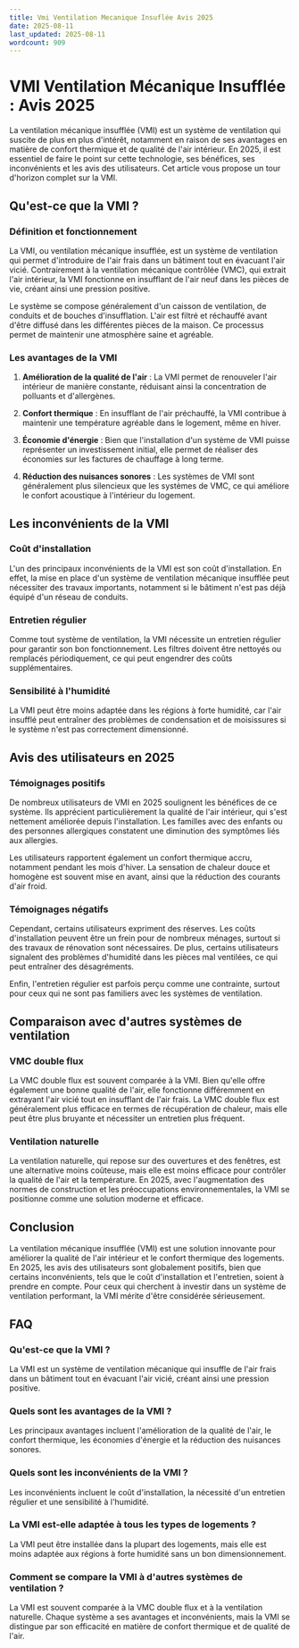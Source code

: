 ```yaml
---
title: Vmi Ventilation Mecanique Insuflée Avis 2025
date: 2025-08-11
last_updated: 2025-08-11
wordcount: 909
---
```


# VMI Ventilation Mécanique Insufflée : Avis 2025

La ventilation mécanique insufflée (VMI) est un système de ventilation qui suscite de plus en plus d'intérêt, notamment en raison de ses avantages en matière de confort thermique et de qualité de l'air intérieur. En 2025, il est essentiel de faire le point sur cette technologie, ses bénéfices, ses inconvénients et les avis des utilisateurs. Cet article vous propose un tour d'horizon complet sur la VMI.

## Qu'est-ce que la VMI ?

### Définition et fonctionnement

La VMI, ou ventilation mécanique insufflée, est un système de ventilation qui permet d'introduire de l'air frais dans un bâtiment tout en évacuant l'air vicié. Contrairement à la ventilation mécanique contrôlée (VMC), qui extrait l'air intérieur, la VMI fonctionne en insufflant de l'air neuf dans les pièces de vie, créant ainsi une pression positive.

Le système se compose généralement d'un caisson de ventilation, de conduits et de bouches d'insufflation. L'air est filtré et réchauffé avant d'être diffusé dans les différentes pièces de la maison. Ce processus permet de maintenir une atmosphère saine et agréable.

### Les avantages de la VMI

1. **Amélioration de la qualité de l'air** : La VMI permet de renouveler l'air intérieur de manière constante, réduisant ainsi la concentration de polluants et d'allergènes.

2. **Confort thermique** : En insufflant de l'air préchauffé, la VMI contribue à maintenir une température agréable dans le logement, même en hiver.

3. **Économie d'énergie** : Bien que l'installation d'un système de VMI puisse représenter un investissement initial, elle permet de réaliser des économies sur les factures de chauffage à long terme.

4. **Réduction des nuisances sonores** : Les systèmes de VMI sont généralement plus silencieux que les systèmes de VMC, ce qui améliore le confort acoustique à l'intérieur du logement.

## Les inconvénients de la VMI

### Coût d'installation

L'un des principaux inconvénients de la VMI est son coût d'installation. En effet, la mise en place d'un système de ventilation mécanique insufflée peut nécessiter des travaux importants, notamment si le bâtiment n'est pas déjà équipé d'un réseau de conduits.

### Entretien régulier

Comme tout système de ventilation, la VMI nécessite un entretien régulier pour garantir son bon fonctionnement. Les filtres doivent être nettoyés ou remplacés périodiquement, ce qui peut engendrer des coûts supplémentaires.

### Sensibilité à l'humidité

La VMI peut être moins adaptée dans les régions à forte humidité, car l'air insufflé peut entraîner des problèmes de condensation et de moisissures si le système n'est pas correctement dimensionné.

## Avis des utilisateurs en 2025

### Témoignages positifs

De nombreux utilisateurs de VMI en 2025 soulignent les bénéfices de ce système. Ils apprécient particulièrement la qualité de l'air intérieur, qui s'est nettement améliorée depuis l'installation. Les familles avec des enfants ou des personnes allergiques constatent une diminution des symptômes liés aux allergies.

Les utilisateurs rapportent également un confort thermique accru, notamment pendant les mois d'hiver. La sensation de chaleur douce et homogène est souvent mise en avant, ainsi que la réduction des courants d'air froid.

### Témoignages négatifs

Cependant, certains utilisateurs expriment des réserves. Les coûts d'installation peuvent être un frein pour de nombreux ménages, surtout si des travaux de rénovation sont nécessaires. De plus, certains utilisateurs signalent des problèmes d'humidité dans les pièces mal ventilées, ce qui peut entraîner des désagréments.

Enfin, l'entretien régulier est parfois perçu comme une contrainte, surtout pour ceux qui ne sont pas familiers avec les systèmes de ventilation.

## Comparaison avec d'autres systèmes de ventilation

### VMC double flux

La VMC double flux est souvent comparée à la VMI. Bien qu'elle offre également une bonne qualité de l'air, elle fonctionne différemment en extrayant l'air vicié tout en insufflant de l'air frais. La VMC double flux est généralement plus efficace en termes de récupération de chaleur, mais elle peut être plus bruyante et nécessiter un entretien plus fréquent.

### Ventilation naturelle

La ventilation naturelle, qui repose sur des ouvertures et des fenêtres, est une alternative moins coûteuse, mais elle est moins efficace pour contrôler la qualité de l'air et la température. En 2025, avec l'augmentation des normes de construction et les préoccupations environnementales, la VMI se positionne comme une solution moderne et efficace.

## Conclusion

La ventilation mécanique insufflée (VMI) est une solution innovante pour améliorer la qualité de l'air intérieur et le confort thermique des logements. En 2025, les avis des utilisateurs sont globalement positifs, bien que certains inconvénients, tels que le coût d'installation et l'entretien, soient à prendre en compte. Pour ceux qui cherchent à investir dans un système de ventilation performant, la VMI mérite d'être considérée sérieusement.

## FAQ

### Qu'est-ce que la VMI ?

La VMI est un système de ventilation mécanique qui insuffle de l'air frais dans un bâtiment tout en évacuant l'air vicié, créant ainsi une pression positive.

### Quels sont les avantages de la VMI ?

Les principaux avantages incluent l'amélioration de la qualité de l'air, le confort thermique, les économies d'énergie et la réduction des nuisances sonores.

### Quels sont les inconvénients de la VMI ?

Les inconvénients incluent le coût d'installation, la nécessité d'un entretien régulier et une sensibilité à l'humidité.

### La VMI est-elle adaptée à tous les types de logements ?

La VMI peut être installée dans la plupart des logements, mais elle est moins adaptée aux régions à forte humidité sans un bon dimensionnement.

### Comment se compare la VMI à d'autres systèmes de ventilation ?

La VMI est souvent comparée à la VMC double flux et à la ventilation naturelle. Chaque système a ses avantages et inconvénients, mais la VMI se distingue par son efficacité en matière de confort thermique et de qualité de l'air.